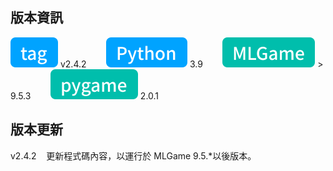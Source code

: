 ## 版本資訊

![tag-chip](/assets/icons/tag.svg) v2.4.2&nbsp;&nbsp;&nbsp;&nbsp;&nbsp;&nbsp;&nbsp;&nbsp;![python-chip](/assets/icons/python.svg) 3.9&nbsp;&nbsp;&nbsp;&nbsp;&nbsp;&nbsp;&nbsp;&nbsp;![mlgame-chip](/assets/icons/mlGame.svg) > 9.5.3&nbsp;&nbsp;&nbsp;&nbsp;&nbsp;&nbsp;&nbsp;&nbsp;![pygame-chip](/assets/icons/pygame.svg) 2.0.1

## 版本更新

v2.4.2&nbsp;&nbsp;&nbsp;&nbsp;更新程式碼內容，以運行於 MLGame 9.5.\*以後版本。

